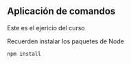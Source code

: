 ## Aplicación de comandos

Este es el ejericio del curso

Recuerden instalar los paquetes de Node


```
npm install
```